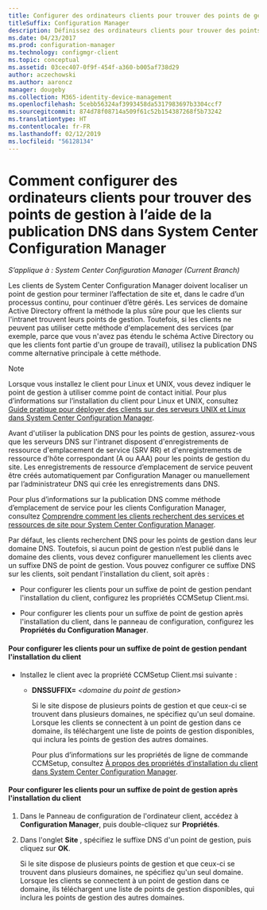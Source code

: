 ```yaml
---
title: Configurer des ordinateurs clients pour trouver des points de gestion à l’aide de la publication DNS
titleSuffix: Configuration Manager
description: Définissez des ordinateurs clients pour trouver des points de gestion à l’aide de la publication DNS dans System Center Configuration Manager.
ms.date: 04/23/2017
ms.prod: configuration-manager
ms.technology: configmgr-client
ms.topic: conceptual
ms.assetid: 03cec407-0f9f-454f-a360-b005af738d29
author: aczechowski
ms.author: aaroncz
manager: dougeby
ms.collection: M365-identity-device-management
ms.openlocfilehash: 5cebb56324af3993458da5317983697b3304ccf7
ms.sourcegitcommit: 874d78f08714a509f61c52b154387268f5b73242
ms.translationtype: HT
ms.contentlocale: fr-FR
ms.lasthandoff: 02/12/2019
ms.locfileid: "56128134"
---
```

# <a name="how-to-configure-client-computers-to-find-management-points-by-using-dns-publishing-in-system-center-configuration-manager"></a>Comment configurer des ordinateurs clients pour trouver des points de gestion à l’aide de la publication DNS dans System Center Configuration Manager

*S’applique à : System Center Configuration Manager (Current Branch)*

Les clients de System Center Configuration Manager doivent localiser un point de gestion pour terminer l’affectation de site et, dans le cadre d’un processus continu, pour continuer d’être gérés. Les services de domaine Active Directory offrent la méthode la plus sûre pour que les clients sur l'intranet trouvent leurs points de gestion. Toutefois, si les clients ne peuvent pas utiliser cette méthode d'emplacement des services (par exemple, parce que vous n'avez pas étendu le schéma Active Directory ou que les clients font partie d'un groupe de travail), utilisez la publication DNS comme alternative principale à cette méthode.  

> [!NOTE]  
>  Lorsque vous installez le client pour Linux et UNIX, vous devez indiquer le point de gestion à utiliser comme point de contact initial. Pour plus d’informations sur l’installation du client pour Linux et UNIX, consultez [Guide pratique pour déployer des clients sur des serveurs UNIX et Linux dans System Center Configuration Manager](../../../core/clients/deploy/deploy-clients-to-unix-and-linux-servers.md).  

 Avant d'utiliser la publication DNS pour les points de gestion, assurez-vous que les serveurs DNS sur l'intranet disposent d'enregistrements de ressource d'emplacement de service (SRV RR) et d'enregistrements de ressource d'hôte correspondant (A ou AAA) pour les points de gestion du site. Les enregistrements de ressource d’emplacement de service peuvent être créés automatiquement par Configuration Manager ou manuellement par l’administrateur DNS qui crée les enregistrements dans DNS.  

 Pour plus d’informations sur la publication DNS comme méthode d’emplacement de service pour les clients Configuration Manager, consultez [Comprendre comment les clients recherchent des services et ressources de site pour System Center Configuration Manager](../../../core/plan-design/hierarchy/understand-how-clients-find-site-resources-and-services.md).  

 Par défaut, les clients recherchent DNS pour les points de gestion dans leur domaine DNS. Toutefois, si aucun point de gestion n’est publié dans le domaine des clients, vous devez configurer manuellement les clients avec un suffixe DNS de point de gestion. Vous pouvez configurer ce suffixe DNS sur les clients, soit pendant l'installation du client, soit après :  

-   Pour configurer les clients pour un suffixe de point de gestion pendant l'installation du client, configurez les propriétés CCMSetup Client.msi.  

-   Pour configurer les clients pour un suffixe de point de gestion après l'installation du client, dans le panneau de configuration, configurez les **Propriétés du Configuration Manager**.  

#### <a name="to-configure-clients-for-a-management-point-suffix-during-client-installation"></a>Pour configurer les clients pour un suffixe de point de gestion pendant l'installation du client  

- Installez le client avec la propriété CCMSetup Client.msi suivante :  

  - **DNSSUFFIX=** *&lt;domaine du point de gestion\>*  

     Si le site dispose de plusieurs points de gestion et que ceux-ci se trouvent dans plusieurs domaines, ne spécifiez qu'un seul domaine. Lorsque les clients se connectent à un point de gestion dans ce domaine, ils téléchargent une liste de points de gestion disponibles, qui inclura les points de gestion des autres domaines.  

    Pour plus d’informations sur les propriétés de ligne de commande CCMSetup, consultez [À propos des propriétés d’installation du client dans System Center Configuration Manager](../../../core/clients/deploy/about-client-installation-properties.md).  

#### <a name="to-configure-clients-for-a-management-point-suffix-after-client-installation"></a>Pour configurer les clients pour un suffixe de point de gestion après l'installation du client  

1.  Dans le Panneau de configuration de l'ordinateur client, accédez à **Configuration Manager**, puis double-cliquez sur **Propriétés**.  

2.  Dans l'onglet **Site** , spécifiez le suffixe DNS d'un point de gestion, puis cliquez sur **OK**.  

     Si le site dispose de plusieurs points de gestion et que ceux-ci se trouvent dans plusieurs domaines, ne spécifiez qu'un seul domaine. Lorsque les clients se connectent à un point de gestion dans ce domaine, ils téléchargent une liste de points de gestion disponibles, qui inclura les points de gestion des autres domaines.
